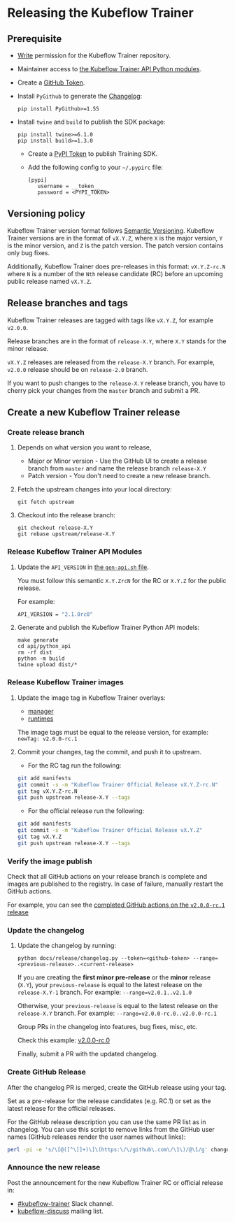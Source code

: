 # Releasing the Kubeflow Trainer

## Prerequisite

- [Write](https://docs.github.com/en/organizations/managing-access-to-your-organizations-repositories/repository-permission-levels-for-an-organization#permission-levels-for-repositories-owned-by-an-organization)
  permission for the Kubeflow Trainer repository.

- Maintainer access to [the Kubeflow Trainer API Python modules](https://pypi.org/project/kubeflow-trainer-api/).

- Create a [GitHub Token](https://docs.github.com/en/github/authenticating-to-github/keeping-your-account-and-data-secure/creating-a-personal-access-token).

- Install `PyGithub` to generate the [Changelog](./../../CHANGELOG.md):

  ```
  pip install PyGithub>=1.55
  ```

- Install `twine` and `build` to publish the SDK package:

  ```
  pip install twine>=6.1.0
  pip install build>=1.3.0
  ```

  - Create a [PyPI Token](https://pypi.org/help/#apitoken) to publish Training SDK.

  - Add the following config to your `~/.pypirc` file:

    ```
    [pypi]
       username = __token__
       password = <PYPI_TOKEN>
    ```

## Versioning policy

Kubeflow Trainer version format follows [Semantic Versioning](https://semver.org/).
Kubeflow Trainer versions are in the format of `vX.Y.Z`, where `X` is the major version, `Y` is
the minor version, and `Z` is the patch version.
The patch version contains only bug fixes.

Additionally, Kubeflow Trainer does pre-releases in this format: `vX.Y.Z-rc.N` where `N` is a number
of the `Nth` release candidate (RC) before an upcoming public release named `vX.Y.Z`.

## Release branches and tags

Kubeflow Trainer releases are tagged with tags like `vX.Y.Z`, for example `v2.0.0`.

Release branches are in the format of `release-X.Y`, where `X.Y` stands for
the minor release.

`vX.Y.Z` releases are released from the `release-X.Y` branch. For example,
`v2.0.0` release should be on `release-2.0` branch.

If you want to push changes to the `release-X.Y` release branch, you have to
cherry pick your changes from the `master` branch and submit a PR.

## Create a new Kubeflow Trainer release

### Create release branch

1. Depends on what version you want to release,

   - Major or Minor version - Use the GitHub UI to create a release branch from `master` and name
     the release branch `release-X.Y`
   - Patch version - You don't need to create a new release branch.

1. Fetch the upstream changes into your local directory:

   ```
   git fetch upstream
   ```

1. Checkout into the release branch:

   ```
   git checkout release-X.Y
   git rebase upstream/release-X.Y
   ```

### Release Kubeflow Trainer API Modules

1. Update the `API_VERSION` in [the `gen-api.sh` file](../../hack/python-api/gen-api.sh).

   You must follow this semantic `X.Y.ZrcN` for the RC or `X.Y.Z` for the public release.

   For example:

   ```sh
   API_VERSION = "2.1.0rc0"
   ```

1. Generate and publish the Kubeflow Trainer Python API models:

   ```
   make generate
   cd api/python_api
   rm -rf dist
   python -m build
   twine upload dist/*
   ```

### Release Kubeflow Trainer images

1. Update the image tag in Kubeflow Trainer overlays:

   - [manager](../../manifests/overlays/manager/kustomization.yaml)
   - [runtimes](../../manifests/overlays/runtimes/kustomization.yaml)

   The image tags must be equal to the release version, for example: `newTag: v2.0.0-rc.1`

1. Commit your changes, tag the commit, and push it to upstream.

   - For the RC tag run the following:

   ```sh
   git add manifests
   git commit -s -m "Kubeflow Trainer Official Release vX.Y.Z-rc.N"
   git tag vX.Y.Z-rc.N
   git push upstream release-X.Y --tags
   ```

   - For the official release run the following:

   ```sh
   git add manifests
   git commit -s -m "Kubeflow Trainer Official Release vX.Y.Z"
   git tag vX.Y.Z
   git push upstream release-X.Y --tags
   ```

### Verify the image publish

Check that all GitHub actions on your release branch is complete and images are published to the
registry. In case of failure, manually restart the GitHub actions.

For example, you can see the
[completed GitHub actions on the `v2.0.0-rc.1` release](https://github.com/kubeflow/trainer/commit/7122fc1a0f02e3d97b1da2a8eb31148e10b286c9)

### Update the changelog

1. Update the changelog by running:

   ```
   python docs/release/changelog.py --token=<github-token> --range=<previous-release>..<current-release>
   ```

   If you are creating the **first minor pre-release** or the **minor** release (`X.Y`), your
   `previous-release` is equal to the latest release on the `release-X.Y-1` branch.
   For example: `--range=v2.0.1..v2.1.0`

   Otherwise, your `previous-release` is equal to the latest release on the `release-X.Y` branch.
   For example: `--range=v2.0.0-rc.0..v2.0.0-rc.1`

   Group PRs in the changelog into features, bug fixes, misc, etc.

   Check this example: [v2.0.0-rc.0](https://github.com/kubeflow/trainer/blob/master/CHANGELOG.md#v200-rc0-2025-06-10)

   Finally, submit a PR with the updated changelog.

### Create GitHub Release

After the changelog PR is merged, create the GitHub release using your tag.

Set as a pre-release for the release candidates (e.g. RC.1) or set as the latest release for the
official releases.

For the GitHub release description you can use the same PR list as in changelog. You can use this
script to remove links from the GitHub user names (GitHub releases render the user names without
links):

```sh
perl -pi -e 's/\[@([^\]]+)\]\(https:\/\/github\.com\/\1\)/@\1/g' changelog.md
```

### Announce the new release

Post the announcement for the new Kubeflow Trainer RC or official release in:

- [#kubeflow-trainer](https://www.kubeflow.org/docs/about/community/#slack-channels) Slack channel.
- [kubeflow-discuss](https://www.kubeflow.org/docs/about/community/#kubeflow-mailing-list) mailing list.
